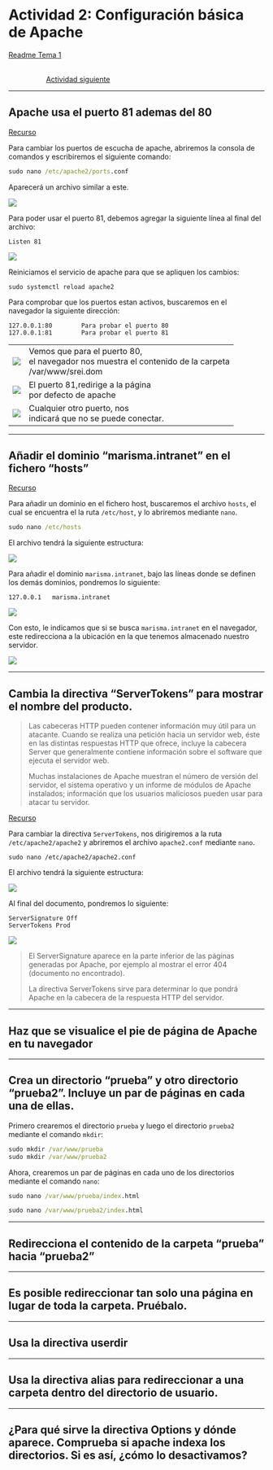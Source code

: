 # Actividad 2: Configuración básica de Apache

[Readme Tema 1](/Tema1/readme.md)

&emsp;&emsp;&emsp;&emsp;&emsp;&emsp;&emsp;&emsp;&emsp;&emsp;&emsp;&emsp;&emsp;&emsp;&emsp;&emsp;&emsp;&emsp;&emsp;&emsp;&emsp;&emsp;&emsp;&emsp;&emsp;&emsp;&emsp;&emsp;&emsp;&emsp;&emsp;&emsp;&emsp;&emsp;&emsp;&emsp;&emsp;&emsp;&emsp;&emsp;&emsp;
[Actividad siguiente](1.2.md)

---
## Apache usa el puerto 81 ademas del 80

[Recurso](https://www.tecmint.com/change-apache-port-in-linux/)

Para cambiar los puertos de escucha de apache, abriremos la consola de comandos y escribiremos el siguiente comando:

``` cmd
sudo nano /etc/apache2/ports.conf
```

Aparecerá un archivo similar a este.

![](res/1.2/1.png)

Para poder usar el puerto 81, debemos agregar la siguiente línea al final del archivo:

```
Listen 81
```

![](res/1.2/2.png)

Reiniciamos el servicio de apache para que se apliquen los cambios:

```
sudo systemctl reload apache2
```


Para comprobar que los puertos estan activos, buscaremos en el navegador la siguiente dirección:

```
127.0.0.1:80        Para probar el puerto 80
127.0.0.1:81        Para probar el puerto 81
```

|  |  |
| --- | --- |
| ![](res/1.2/3.png) |  Vemos que para el puerto 80,<br>el navegador nos muestra el contenido de la carpeta<br>/var/www/srei.dom |
| ![](res/1.2/4.png) |  El puerto 81,redirige a la página<br>por defecto de apache |
| ![](res/1.2/5.png) | Cualquier otro puerto, nos<br>indicará que no se puede conectar. |

---

## Añadir el dominio “marisma.intranet” en el fichero “hosts”

[Recurso](https://www.btactic.com/editar-y-modificar-archivo-hosts-en-linux/)

Para añadir un dominio en el fichero host, buscaremos el archivo `hosts`, el cual se encuentra el la ruta `/etc/host`, y lo abriremos mediante `nano`.

``` cmd
sudo nano /etc/hosts
```

El archivo tendrá la siguiente estructura:

![](res/1.2/6.png)

Para añadir el dominio `marisma.intranet`, bajo las líneas donde se definen los demás dominios, pondremos lo siguiente:

```
127.0.0.1   marisma.intranet
```

![](res/1.2/7.png)

Con esto, le indicamos que si se busca `marisma.intranet` en el navegador, este redirecciona a la ubicación en la que tenemos almacenado nuestro servidor.

![](res/1.2/8.png)

---

## Cambia la directiva “ServerTokens” para mostrar el nombre del producto.

> Las cabeceras HTTP pueden contener información muy útil para un atacante. Cuando se realiza una petición hacia un servidor web, éste en las distintas respuestas HTTP que ofrece, incluye la cabecera Server que generalmente contiene información sobre el software que ejecuta el servidor web.
>
> Muchas instalaciones de Apache muestran el número de versión del servidor, el sistema operativo y un informe de módulos de Apache instalados; información que los usuarios maliciosos pueden usar para atacar tu servidor.

[Recurso](https://medium.com/guayoyo/hardening-asegurando-apache-abc52f87d750)

Para cambiar la directiva `ServerTokens`, nos dirigiremos a la ruta `/etc/apache2/apache2` y abriremos el archivo `apache2.conf` mediante `nano`.

```
sudo nano /etc/apache2/apache2.conf
```

El archivo tendrá la siguiente estructura:

![](res/1.2/9.png)

Al final del documento, pondremos lo siguiente:

```
ServerSignature Off
ServerTokens Prod
```

![](res/1.2/10.png)

> El ServerSignature aparece en la parte inferior de las páginas generadas por Apache, por ejemplo al mostrar el error 404 (documento no encontrado).
>
> La directiva ServerTokens sirve para determinar lo que pondrá Apache en la cabecera de la respuesta HTTP del servidor.

---

## Haz que se visualice el pie de página de Apache en tu navegador



---

## Crea un directorio “prueba” y otro directorio “prueba2”. Incluye un par de páginas en cada una de ellas.

Primero crearemos el directorio `prueba` y luego el directorio `prueba2` mediante el comando `mkdir`:

``` cmd
sudo mkdir /var/www/prueba
sudo mkdir /var/www/prueba2
```

Ahora, crearemos un par de páginas en cada uno de los directorios mediante el comando `nano`:

``` cmd
sudo nano /var/www/prueba/index.html

```

``` cmd
sudo nano /var/www/prueba2/index.html
```

---

## Redirecciona el contenido de la carpeta “prueba” hacia “prueba2”
	
---

## Es posible redireccionar tan solo una página en lugar de toda la carpeta. Pruébalo.
	
---

## Usa la directiva userdir
	
---

## Usa la directiva alias para redireccionar a una carpeta dentro del directorio de usuario.
	
---

## ¿Para qué sirve la directiva Options y dónde aparece. Comprueba si apache indexa los directorios. Si es así, ¿cómo lo desactivamos?
